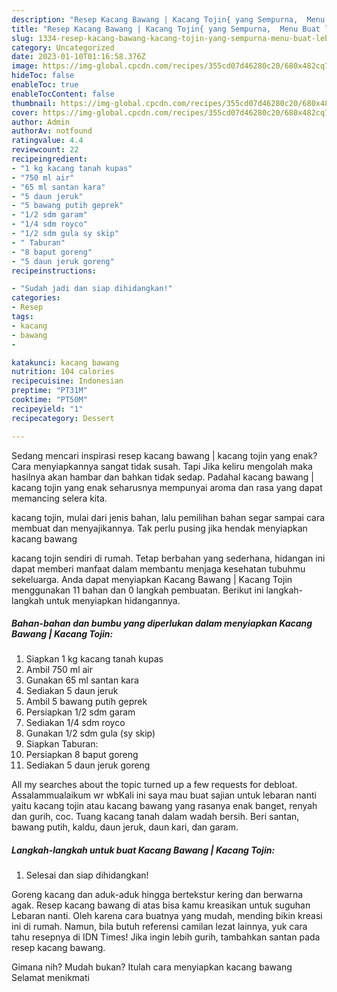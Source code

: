 ```yaml
---
description: "Resep Kacang Bawang | Kacang Tojin{ yang Sempurna,  Menu Buat lebaran"
title: "Resep Kacang Bawang | Kacang Tojin{ yang Sempurna,  Menu Buat lebaran"
slug: 1334-resep-kacang-bawang-kacang-tojin-yang-sempurna-menu-buat-lebaran
category: Uncategorized
date: 2023-01-10T01:16:58.376Z
image: https://img-global.cpcdn.com/recipes/355cd07d46280c20/680x482cq70/kacang-bawang-kacang-tojin-foto-resep-utama.jpg
hideToc: false
enableToc: true
enableTocContent: false
thumbnail: https://img-global.cpcdn.com/recipes/355cd07d46280c20/680x482cq70/kacang-bawang-kacang-tojin-foto-resep-utama.jpg
cover: https://img-global.cpcdn.com/recipes/355cd07d46280c20/680x482cq70/kacang-bawang-kacang-tojin-foto-resep-utama.jpg
author: Admin
authorAv: notfound
ratingvalue: 4.4
reviewcount: 22
recipeingredient:
- "1 kg kacang tanah kupas"
- "750 ml air"
- "65 ml santan kara"
- "5 daun jeruk"
- "5 bawang putih geprek"
- "1/2 sdm garam"
- "1/4 sdm royco"
- "1/2 sdm gula sy skip"
- " Taburan"
- "8 baput goreng"
- "5 daun jeruk goreng"
recipeinstructions:

- "Sudah jadi dan siap dihidangkan!"
categories:
- Resep
tags:
- kacang
- bawang
- 

katakunci: kacang bawang  
nutrition: 104 calories
recipecuisine: Indonesian
preptime: "PT31M"
cooktime: "PT50M"
recipeyield: "1"
recipecategory: Dessert

---
```



Sedang mencari inspirasi resep kacang bawang | kacang tojin yang enak? Cara menyiapkannya sangat tidak susah. Tapi Jika keliru mengolah maka hasilnya akan hambar dan bahkan tidak sedap. Padahal kacang bawang | kacang tojin yang enak seharusnya mempunyai aroma dan rasa yang dapat memancing selera kita.

 kacang tojin, mulai dari jenis bahan, lalu pemilihan bahan segar sampai cara membuat dan menyajikannya. Tak perlu pusing jika hendak menyiapkan kacang bawang 

 kacang tojin sendiri di rumah. Tetap berbahan yang sederhana, hidangan ini dapat memberi manfaat dalam membantu menjaga kesehatan tubuhmu sekeluarga. Anda dapat menyiapkan Kacang Bawang | Kacang Tojin menggunakan 11 bahan dan 0 langkah pembuatan. Berikut ini langkah-langkah untuk menyiapkan hidangannya.

<!--inarticleads1-->

##### Bahan-bahan dan bumbu yang diperlukan dalam menyiapkan Kacang Bawang | Kacang Tojin:

1. Siapkan 1 kg kacang tanah kupas
1. Ambil 750 ml air
1. Gunakan 65 ml santan kara
1. Sediakan 5 daun jeruk
1. Ambil 5 bawang putih geprek
1. Persiapkan 1/2 sdm garam
1. Sediakan 1/4 sdm royco
1. Gunakan 1/2 sdm gula (sy skip)
1. Siapkan  Taburan:
1. Persiapkan 8 baput goreng
1. Sediakan 5 daun jeruk goreng


All my searches about the topic turned up a few requests for debloat. Assalammualaikum wr wbKali ini saya mau buat sajian untuk lebaran nanti yaitu kacang tojin atau kacang bawang yang rasanya enak banget, renyah dan gurih, coc. Tuang kacang tanah dalam wadah bersih. Beri santan, bawang putih, kaldu, daun jeruk, daun kari, dan garam. 

<!--inarticleads2-->

##### Langkah-langkah untuk buat Kacang Bawang | Kacang Tojin:


1. Selesai dan siap dihidangkan!

Goreng kacang dan aduk-aduk hingga bertekstur kering dan berwarna agak. Resep kacang bawang di atas bisa kamu kreasikan untuk suguhan Lebaran nanti. Oleh karena cara buatnya yang mudah, mending bikin kreasi ini di rumah. Namun, bila butuh referensi camilan lezat lainnya, yuk cara tahu resepnya di IDN Times! Jika ingin lebih gurih, tambahkan santan pada resep kacang bawang. 

Gimana nih? Mudah bukan? Itulah cara menyiapkan kacang bawang  Selamat menikmati
